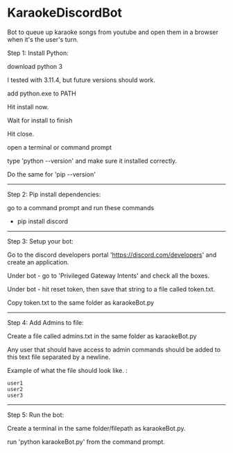 # KaraokeDiscordBot
Bot to queue up karaoke songs from youtube and open them in a browser when it's the user's turn. 

Step 1: Install Python: 

download python 3

I tested with 3.11.4, but future versions should work. 

add python.exe to PATH

Hit install now. 

Wait for install to finish

Hit close. 

open a terminal or command prompt

type 'python --version' and make sure it installed correctly. 

Do the same for 'pip --version'

---------------------------------------------------------------

Step 2: Pip install dependencies:

go to a command prompt and run these commands

* pip install discord

---------------------------------------------------------------

Step 3: Setup your bot:

Go to the discord developers portal 'https://discord.com/developers' and create an application. 

Under bot - go to 'Privileged Gateway Intents' and check all the boxes. 

Under bot - hit reset token, then save that string to a file called token.txt. 

Copy token.txt to the same folder as karaokeBot.py

---------------------------------------------------------------

Step 4: Add Admins to file:

Create a file called admins.txt in the same folder as karaokeBot.py

Any user that should have access to admin commands should be added to this text file separated by a newline.

Example of what the file should look like. : 

```
user1
user2
user3
```

---------------------------------------------------------------

Step 5: Run the bot:

Create a terminal in the same folder/filepath as karaokeBot.py. 

run 'python karaokeBot.py' from the command prompt. 

